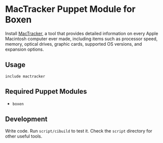 # MacTracker Puppet Module for Boxen

Install [MacTracker](http://mactracker.ca/), a tool that provides detailed information on every Apple Macintosh computer ever made, including items such as processor speed, memory, optical drives, graphic cards, supported OS versions, and expansion options.

## Usage

```puppet
include mactracker
```

## Required Puppet Modules

* `boxen`

## Development

Write code. Run `script/cibuild` to test it. Check the `script`
directory for other useful tools.

